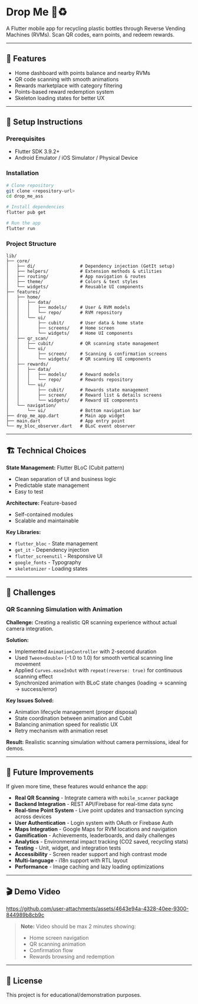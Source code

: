 # Drop Me 🌱♻️

A Flutter mobile app for recycling plastic bottles through Reverse Vending Machines (RVMs). Scan QR codes, earn points, and redeem rewards.

---

## 📱 Features

- Home dashboard with points balance and nearby RVMs
- QR code scanning with smooth animations
- Rewards marketplace with category filtering
- Points-based reward redemption system
- Skeleton loading states for better UX

---

## 🚀 Setup Instructions

### Prerequisites
- Flutter SDK 3.9.2+
- Android Emulator / iOS Simulator / Physical Device

### Installation

```bash
# Clone repository
git clone <repository-url>
cd drop_me_ass

# Install dependencies
flutter pub get

# Run the app
flutter run
```

### Project Structure
```
lib/
├── core/
│   ├── di/                 # Dependency injection (GetIt setup)
│   ├── helpers/            # Extension methods & utilities
│   ├── routing/            # App navigation & routes
│   ├── theme/              # Colors & text styles
│   └── widgets/            # Reusable UI components
├── features/
│   ├── home/
│   │   ├── data/
│   │   │   ├── models/     # User & RVM models
│   │   │   └── repo/       # RVM repository
│   │   └── ui/
│   │       ├── cubit/      # User data & home state
│   │       ├── screens/    # Home screen
│   │       └── widgets/    # Home UI components
│   ├── qr_scan/
│   │   ├── cubit/          # QR scanning state management
│   │   └── ui/
│   │       ├── screen/     # Scanning & confirmation screens
│   │       └── widgets/    # QR scanning UI components
│   ├── rewards/
│   │   ├── data/
│   │   │   ├── models/     # Reward models
│   │   │   └── repo/       # Rewards repository
│   │   └── ui/
│   │       ├── cubit/      # Rewards state management
│   │       ├── screen/     # Reward list & details screens
│   │       └── widgets/    # Reward UI components
│   └── navigation/
│       └── ui/             # Bottom navigation bar
├── drop_me_app.dart        # Main app widget
├── main.dart               # App entry point
└── my_bloc_observer.dart   # BLoC event observer
```

---

## 🏗️ Technical Choices

**State Management:** Flutter BLoC (Cubit pattern)
- Clean separation of UI and business logic
- Predictable state management
- Easy to test

**Architecture:** Feature-based
- Self-contained modules
- Scalable and maintainable

**Key Libraries:**
- `flutter_bloc` - State management
- `get_it` - Dependency injection
- `flutter_screenutil` - Responsive UI
- `google_fonts` - Typography
- `skeletonizer` - Loading states

---

## 🎯 Challenges

### QR Scanning Simulation with Animation

**Challenge:** Creating a realistic QR scanning experience without actual camera integration.

**Solution:**
- Implemented `AnimationController` with 2-second duration
- Used `Tween<double>` (-1.0 to 1.0) for smooth vertical scanning line movement
- Applied `Curves.easeInOut` with `repeat(reverse: true)` for continuous scanning effect
- Synchronized animation with BLoC state changes (loading → scanning → success/error)

**Key Issues Solved:**
- Animation lifecycle management (proper disposal)
- State coordination between animation and Cubit
- Balancing animation speed for realistic UX
- Retry mechanism with animation reset

**Result:** Realistic scanning simulation without camera permissions, ideal for demos.

---

## 🔮 Future Improvements

If given more time, these features would enhance the app:

- **Real QR Scanning** - Integrate camera with `mobile_scanner` package
- **Backend Integration** - REST API/Firebase for real-time data sync
- **Real-time Point System** - Live point updates and transaction syncing across devices
- **User Authentication** - Login system with OAuth or Firebase Auth
- **Maps Integration** - Google Maps for RVM locations and navigation
- **Gamification** - Achievements, leaderboards, and daily challenges
- **Analytics** - Environmental impact tracking (CO2 saved, recycling stats)
- **Testing** - Unit, widget, and integration tests
- **Accessibility** - Screen reader support and high contrast mode
- **Multi-language** - i18n support with RTL layout
- **Performance** - Image caching and lazy loading optimizations

---

## 🎬 Demo Video

https://github.com/user-attachments/assets/4643e94a-4328-40ee-9300-844989b8cb9c

> **Note:** Video should be max 2 minutes showing:
> - Home screen navigation
> - QR scanning animation
> - Confirmation flow
> - Rewards browsing and redemption

---

## 📄 License

This project is for educational/demonstration purposes.
